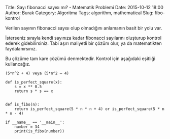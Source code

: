Title: Sayı fibonacci sayısı mı? - Matematik Problemi
Date: 2015-10-12 18:00
Author: Burak
Category: Algoritma
Tags: algorithm, mathematical
Slug: fibo-kontrol

Verilen sayının fibonacci sayısı olup olmadığını anlamanın basit bir yolu var.

İsterseniz sırayla kendi sayınıza kadar fibonacci sayılarını oluşturup kontrol ederek gidebilirsiniz. Tabi aşırı maliyetli bir çözüm olur, ya da matematikten faydalanırsınız.

Bu çözüme tam kare çözümü denmektedir. Kontrol için aşağıdaki eşitliği kullancağız.

`(5*n^2 + 4) veya (5*n^2 – 4) `

```
def is_perfect_square(x):
    s = x ** 0.5
    return s * s == x


def is_fibo(n):
    return is_perfect_square(5 * n * n + 4) or is_perfect_square(5 * n * n - 4)

if __name__ == '__main__':
    number = 34
    print(is_fibo(number))
```
